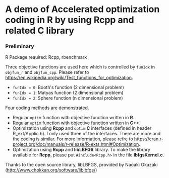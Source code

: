 # A demo of Accelerated optimization coding in R by using Rcpp and related C library

### Preliminary
R Package reauired: Rcpp, rbenchmark

Three objective functions are used here which is controlled by `funIdx` in `objfun_r` and `objfun_cpp`.  Please refer to https://en.wikipedia.org/wiki/Test_functions_for_optimization.
+ `funIdx = 0`: Booth's function (2 dimensional problem)
+ `funIdx = 1`: Matyas function (2 dimensional problem)
+ `funIdx = 2`: Sphere function (n dimensional problem)

Four coding methods are demonstrated.
+ Regular `optim` function with objective function written in **R**.
+ Regular `optim` function with objective function written in **C++**.
+ Optimization using **Rcpp** and `optim` **C** interfaces (defined in header R_ext/Applic.h).  I only used three of the interfaces.  There are more and the coding is similar.  For more information, please refre to
https://cran.r-project.org/doc/manuals/r-release/R-exts.html#Optimization.
+ Optimization using **Rcpp** and **libLBFGS** library.  To make the library available for **Rcpp**, please put `#include<Rcpp.h>` in the file **lbfgsKernel.c**.

Thanks to the open source library, libLBFGS, provided by Naoaki Okazaki (http://www.chokkan.org/software/liblbfgs/)
